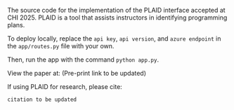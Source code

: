 The source code for the implementation of the PLAID interface accepted at CHI 2025. PLAID is a tool that assists instructors in identifying programming plans.

To deploy locally, replace the `api key`, `api version`, and `azure endpoint` in the `app/routes.py` file with your own.

Then, run the app with the command ```python app.py```.

View the paper at: (Pre-print link to be updated)

If using PLAID for research, please cite:

```
citation to be updated
```
